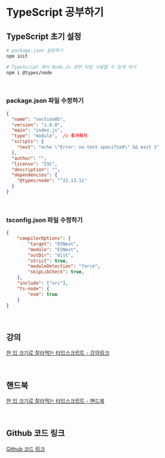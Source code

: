 # TypeScript 공부하기

## TypeScript 초기 설정
```bash
# package.json 설정하기
npm init

# TypeScript 에서 Node.Js 관련 타입 사용할 수 있게 하기
npm i @types/node
```

</br>

### package.json 파일 수정하기
```json
{
  "name": "section05",
  "version": "1.0.0",
  "main": "index.js",
  "type": "module",  // 추가하기
  "scripts": {
    "test": "echo \"Error: no test specified\" && exit 1"
  },
  "author": "",
  "license": "ISC",
  "description": "",
  "dependencies": {
    "@types/node": "^22.13.11"
  }
}
```

</br>

### tsconfig.json 파일 수정하기
```json
{
    "compilerOptions": {
        "target": "ESNext",
        "module": "ESNext",
        "outDir": "dist",
        "strict": true,
        "moduleDetection": "force",
        "skipLibCheck": true,
    },
    "include": ["src"],
    "ts-node": {
        "esm": true
    }
}
```

</br>

## 강의
[한 입 크기로 잘라먹는 타입스크립트 - 강의링크](https://inf.run/EvrS5)

</br>

## 핸드북
[한 입 크기로 잘라먹는 타입스크립트 - 핸드북](https://ts.winterlood.com/)

</br>

## Github 코드 링크
[Github 코드 링크](https://github.com/winterlood/onebite-typescript)

</br>